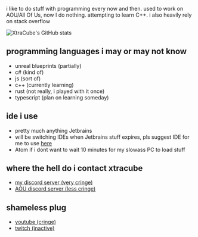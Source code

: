 i like to do stuff with programming every now and then. used to work on AOU/All Of Us, now I do nothing. attempting to learn C++. i also heavily rely on stack overflow

![XtraCube's GitHub stats](https://github-readme-stats.vercel.app/api?username=XtraCube&show_icons=true&theme=dark)

## programming languages i may or may not know
- unreal blueprints (partially)
- c# (kind of)
- js (sort of)
- c++ (currently learning)
- rust (not really, i played with it once)
- typescript (plan on learning someday)

## ide i use
- pretty much anything Jetbrains
- will be switching IDEs when Jetbrains stuff expires, pls suggest IDE for me to use [here](https://github.com/XtraCube/XtraCube/discussions/1)
- Atom if i dont want to wait 10 minutes for my slowass PC to load stuff

## where the hell do i contact xtracube
- [my discord server (very cringe)](https://discord.gg/uBHx2D4)
- [AOU discord server (less cringe)](https://discord.gg/uZ7mjK9uQn)

## shameless plug
- [youtube (cringe)](https://youtube.com/xtracube)
- [twitch (inactive)](https://twitch.tv/xtracube)
